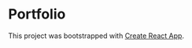 # Portfolio
This project was bootstrapped with [Create React App](https://github.com/facebookincubator/create-react-app).
